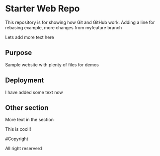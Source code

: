 # Starter Web Repo

This repository is for showing how Git and GitHub work. Adding a line
for rebasing example,
more changes from myfeature branch

Lets add more text here

## Purpose

Sample website with plenty of files for demos

## Deployment

I have added some text now

## Other section

More text in the section

This is cool!!

#Copyright

All right reserverd
